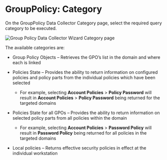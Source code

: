 # GroupPolicy: Category

On the GroupPolicy Data Collector Category page, select the required query category to be executed.

![Group Policy Data Collector Wizard Category page](/img/product_docs/accessanalyzer/enterpriseauditor/admin/datacollector/adinventory/category.png)

The available categories are:

- Group Policy Objects – Retrieves the GPO’s list in the domain and where each is linked
- Policies State – Provides the ability to return information on configured policies and policy parts from the individual policies which have been selected

  - For example, selecting __Account Policies__ > __Policy Password__ will result in __Account Policies__ > __Policy Password__ being returned for the targeted domains
- Policies State for all GPOs – Provides the ability to return information on selected policy parts from all policies within the domain

  - For example, selecting __Account Policies__ > __Password Policy__ will result in __Password Policy__ being returned for all policies in the targeted domains
- Local policies – Returns effective security policies in effect at the individual workstation
